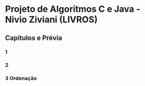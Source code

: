 # Projeto de Algoritmos C e Java - Nivio Ziviani (LIVROS)
## Capítulos e Prévia
### 1
### 2
### 3 Ordenação